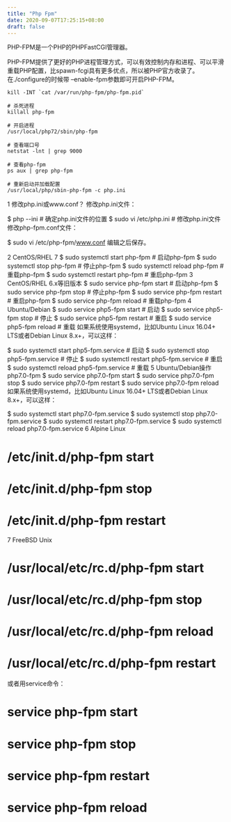 ```yaml
---
title: "Php Fpm"
date: 2020-09-07T17:25:15+08:00
draft: false
---
```


PHP-FPM是一个PHP的PHPFastCGI管理器。

PHP-FPM提供了更好的PHP进程管理方式，可以有效控制内存和进程、可以平滑重载PHP配置，比spawn-fcgi具有更多优点，所以被PHP官方收录了。在./configure的时候带 –enable-fpm参数即可开启PHP-FPM。

```shell
kill -INT `cat /var/run/php-fpm/php-fpm.pid`

# 杀死进程
killall php-fpm

# 开启进程
/usr/local/php72/sbin/php-fpm

# 查看端口号
netstat -lnt | grep 9000

# 查看php-fpm
ps aux | grep php-fpm

# 重新启动并加载配置
/usr/local/php/sbin-php-fpm -c php.ini
````

1 修改php.ini或www.conf？
修改php.ini文件：

$ php --ini                               # 确定php.ini文件的位置
$ sudo vi /etc/php.ini                    # 修改php.ini文件
修改php-fpm.conf文件：

$ sudo vi /etc/php-fpm/www.conf
编辑之后保存。

2 CentOS/RHEL 7
$ sudo systemctl start php-fpm      # 启动php-fpm
$ sudo systemctl stop php-fpm       # 停止php-fpm
$ sudo systemctl reload php-fpm     # 重载php-fpm
$ sudo systemctl restart php-fpm    # 重启php-fpm
3 CentOS/RHEL 6.x等旧版本
$ sudo service php-fpm start        # 启动php-fpm
$ sudo service php-fpm stop         # 停止php-fpm
$ sudo service php-fpm restart      # 重启php-fpm
$ sudo service php-fpm reload       # 重载php-fpm
4 Ubuntu/Debian
$ sudo service php5-fpm start       # 启动
$ sudo service php5-fpm stop        # 停止
$ sudo service php5-fpm restart     # 重启
$ sudo service php5-fpm reload      # 重载
如果系统使用systemd，比如Ubuntu Linux 16.04+ LTS或者Debian Linux 8.x+，可以这样：

$ sudo systemctl start php5-fpm.service        # 启动
$ sudo systemctl stop php5-fpm.service         # 停止
$ sudo systemctl restart php5-fpm.service      # 重启
$ sudo systemctl reload php5-fpm.service       # 重载
5 Ubuntu/Debian操作php7.0-fpm
$ sudo service php7.0-fpm start
$ sudo service php7.0-fpm stop
$ sudo service php7.0-fpm restart
$ sudo service php7.0-fpm reload
如果系统使用systemd，比如Ubuntu Linux 16.04+ LTS或者Debian Linux 8.x+，可以这样：

$ sudo systemctl start php7.0-fpm.service
$ sudo systemctl stop php7.0-fpm.service
$ sudo systemctl restart php7.0-fpm.service
$ sudo systemctl reload php7.0-fpm.service
6 Alpine Linux
# /etc/init.d/php-fpm start
# /etc/init.d/php-fpm stop
# /etc/init.d/php-fpm restart
7 FreeBSD Unix
# /usr/local/etc/rc.d/php-fpm start
# /usr/local/etc/rc.d/php-fpm stop
# /usr/local/etc/rc.d/php-fpm reload
# /usr/local/etc/rc.d/php-fpm restart
或者用service命令：

# service php-fpm start
# service php-fpm stop
# service php-fpm restart
# service php-fpm reload